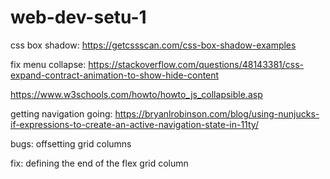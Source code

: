 # web-dev-setu-1

css box shadow:
https://getcssscan.com/css-box-shadow-examples

fix menu collapse: https://stackoverflow.com/questions/48143381/css-expand-contract-animation-to-show-hide-content

https://www.w3schools.com/howto/howto_js_collapsible.asp

getting navigation going:
https://bryanlrobinson.com/blog/using-nunjucks-if-expressions-to-create-an-active-navigation-state-in-11ty/

bugs:
offsetting grid columns

fix: defining the end of the flex grid column
